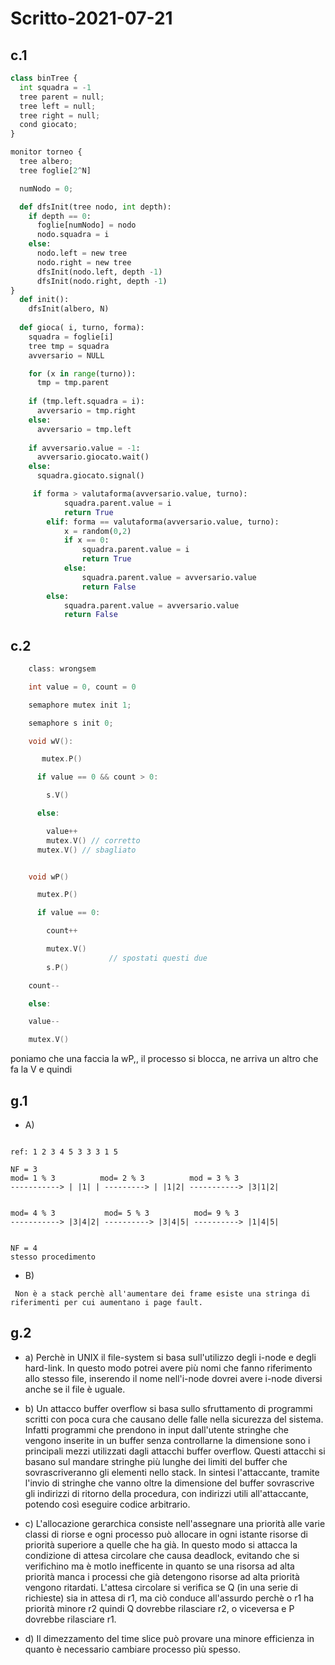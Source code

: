 # Scritto-2021-07-21

## c.1

``` Python
class binTree {
  int squadra = -1
  tree parent = null;
  tree left = null;
  tree right = null;
  cond giocato;
}

monitor torneo {
  tree albero;
  tree foglie[2^N]

  numNodo = 0;

  def dfsInit(tree nodo, int depth):
    if depth == 0:
      foglie[numNodo] = nodo
      nodo.squadra = i
    else:
      nodo.left = new tree
      nodo.right = new tree
      dfsInit(nodo.left, depth -1)
      dfsInit(nodo.right, depth -1)
}
  def init():
    dfsInit(albero, N)
  
  def gioca( i, turno, forma):
    squadra = foglie[i]
    tree tmp = squadra
    avversario = NULL

    for (x in range(turno)):
      tmp = tmp.parent
    
    if (tmp.left.squadra = i):
      avversario = tmp.right
    else:
      avversario = tmp.left
    
    if avversario.value = -1:
      avversario.giocato.wait()
    else:
      squadra.giocato.signal()

     if forma > valutaforma(avversario.value, turno):
            squadra.parent.value = i
            return True
        elif: forma == valutaforma(avversario.value, turno):
            x = random(0,2)
            if x == 0:
                squadra.parent.value = i
                return True
            else:
                squadra.parent.value = avversario.value
                return False
        else: 
            squadra.parent.value = avversario.value
            return False


```

## c.2 

```C
    class: wrongsem

    int value = 0, count = 0

    semaphore mutex init 1;

    semaphore s init 0;

    void wV():

       mutex.P()

      if value == 0 && count > 0:

        s.V()

      else:

        value++
        mutex.V() // corretto
      mutex.V() // sbagliato


    void wP()

      mutex.P()

      if value == 0:

        count++

        mutex.V()
                      // spostati questi due
        s.P()  

    count--

    else:

    value--

    mutex.V()
```
poniamo che una faccia la wP,, il processo si blocca, ne arriva un altro che fa la V e quindi 



## g.1

* A)
```Text

ref: 1 2 3 4 5 3 3 3 1 5

NF = 3
mod= 1 % 3          mod= 2 % 3          mod = 3 % 3  
-----------> | |1| | ---------> | |1|2| -----------> |3|1|2| 


mod= 4 % 3           mod= 5 % 3          mod= 9 % 3
-----------> |3|4|2| ----------> |3|4|5| ----------> |1|4|5|


NF = 4
stesso procedimento
```
* B)
``` Text
 Non è a stack perchè all'aumentare dei frame esiste una stringa di riferimenti per cui aumentano i page fault.
```


## g.2
* a) Perchè in UNIX il file-system si basa sull'utilizzo degli i-node e degli hard-link. In questo modo potrei avere più nomi che fanno riferimento allo stesso file, inserendo il nome nell'i-node dovrei avere i-node diversi anche se il file è uguale.

* b) Un attacco buffer overflow si basa sullo sfruttamento di programmi scritti con poca cura che causano delle falle nella sicurezza del sistema. Infatti programmi che prendono in input dall'utente stringhe che vengono inserite in un buffer senza controllarne la dimensione sono i principali mezzi utilizzati dagli attacchi buffer overflow. Questi attacchi si basano sul mandare stringhe più lunghe dei limiti del buffer che sovrascriveranno gli elementi nello stack. In sintesi l'attaccante, tramite l'invio di stringhe che vanno oltre la dimensione del buffer sovrascrive gli indirizzi di ritorno della procedura, con indirizzi utili all'attaccante, potendo così eseguire codice arbitrario. 

* c) L'allocazione gerarchica consiste nell'assegnare una priorità alle varie classi di riorse e ogni processo può allocare in ogni istante risorse di priorità superiore a quelle che ha già. In questo modo si attacca la condizione di attesa circolare che causa deadlock, evitando che si verifichino ma è motlo inefficente in quanto se una risorsa ad alta priorità manca i processi che già detengono risorse ad alta priorità vengono ritardati. L'attesa circolare si verifica se Q (in una serie di richieste) sia in attesa di r1, ma ciò conduce all'assurdo perchè o r1 ha priorità minore r2 quindi Q dovrebbe rilasciare r2, o viceversa e P dovrebbe rilasciare r1.

* d) Il dimezzamento del time slice può provare una minore efficienza in quanto è necessario cambiare processo pìù spesso.
